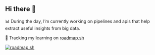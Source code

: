 ## Hi there 👋

📊 During the day, I’m currently working on pipelines and apis that help extract useful insights from big data.

🤖 Tracking my learning on [roadmap.sh](https://roadmap.sh)

[![roadmap.sh](https://roadmap.sh/card/wide/66c31ff2837d383f4a0202b8?variant=dark)](https://roadmap.sh)
<!--
**aslichampion/aslichampion** is a ✨ _special_ ✨ repository because its `README.md` (this file) appears on your GitHub profile.

Here are some ideas to get you started:

- 🔭 I’m currently working on ...
- 🌱 I’m currently learning ...
- 👯 I’m looking to collaborate on ...
- 🤔 I’m looking for help with ...
- 💬 Ask me about ...
- 📫 How to reach me: ...
- 😄 Pronouns: ...
- ⚡ Fun fact: ...
-->
